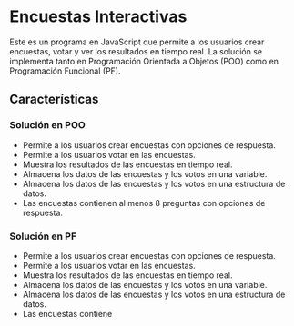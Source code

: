 # Encuestas Interactivas

Este es un programa en JavaScript que permite a los usuarios crear encuestas, votar y ver los resultados en tiempo real. La solución se implementa tanto en Programación Orientada a Objetos (POO) como en Programación Funcional (PF).

## Características

### Solución en POO

- Permite a los usuarios crear encuestas con opciones de respuesta.
- Permite a los usuarios votar en las encuestas.
- Muestra los resultados de las encuestas en tiempo real.
- Almacena los datos de las encuestas y los votos en una variable.
- Almacena los datos de las encuestas y los votos en una estructura de datos.
- Las encuestas contienen al menos 8 preguntas con opciones de respuesta.

### Solución en PF

- Permite a los usuarios crear encuestas con opciones de respuesta.
- Permite a los usuarios votar en las encuestas.
- Muestra los resultados de las encuestas en tiempo real.
- Almacena los datos de las encuestas y los votos en una variable.
- Almacena los datos de las encuestas y los votos en una estructura de datos.
- Las encuestas contiene
